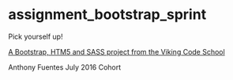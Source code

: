 assignment_bootstrap_sprint
===========================

Pick yourself up!

[A Bootstrap, HTM5 and SASS project from the Viking Code School](http://www.vikingcodeschool.com)

Anthony Fuentes July 2016 Cohort
